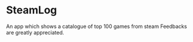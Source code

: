 # SteamLog
An app which shows a catalogue of top 100 games from steam
Feedbacks are greatly appreciated.
